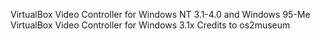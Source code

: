 VirtualBox Video Controller for Windows NT 3.1-4.0 and Windows 95-Me
VirtualBox Video Controller for Windows 3.1x
Credits to os2museum
